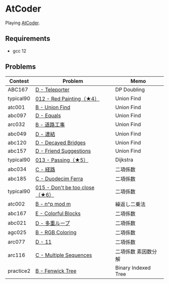 # AtCoder

Playing [AtCoder](https://atcoder.jp/).

## Requirements

- gcc 12

## Problems

| Contest   | Problem                                                                                   | Memo                |
| --------- | ----------------------------------------------------------------------------------------- | ------------------- |
| ABC167    | [D - Teleporter](https://atcoder.jp/contests/abc167/tasks/abc167_d)                       | DP Doubling         |
| typical90 | [012 - Red Painting（★4）](https://atcoder.jp/contests/typical90/tasks/typical90_l)       | Union Find          |
| atc001    | [B - Union Find](https://atcoder.jp/contests/atc001/tasks/unionfind_a)                    | Union Find          |
| abc097    | [D - Equals](https://atcoder.jp/contests/abc097/tasks/arc097_b)                           | Union Find          |
| arc032    | [B - 道路工事](https://atcoder.jp/contests/arc032/tasks/arc032_2)                         | Union Find          |
| abc049    | [D - 連結](https://atcoder.jp/contests/abc049/tasks/arc065_b)                             | Union Find          |
| abc120    | [D - Decayed Bridges](https://atcoder.jp/contests/abc120/tasks/abc120_d)                  | Union Find          |
| abc157    | [D - Friend Suggestions](https://atcoder.jp/contests/abc157/tasks/abc157_d)               | Union Find          |
| typical90 | [013 - Passing（★5）](https://atcoder.jp/contests/typical90/tasks/typical90_m)            | Dijkstra            |
| abc034    | [C - 経路](https://atcoder.jp/contests/abc034/tasks/abc034_c)                             | 二項係数            |
| abc185    | [C - Duodecim Ferra](https://atcoder.jp/contests/abc185/tasks/abc185_c)                   | 二項係数            |
| typical90 | [015 - Don't be too close（★6）](https://atcoder.jp/contests/typical90/tasks/typical90_o) | 二項係数            |
| atc002    | [B - n^p mod m](https://atcoder.jp/contests/atc002/tasks/atc002_b)                        | 繰返し二乗法        |
| abc167    | [E - Colorful Blocks](https://atcoder.jp/contests/abc167/tasks/abc167_e)                  | 二項係数            |
| abc021    | [D - 多重ループ](https://atcoder.jp/contests/abc021/tasks/abc021_d)                     | 二項係数            |
| agc025    | [B - RGB Coloring](https://atcoder.jp/contests/agc025/tasks/agc025_b)                     | 二項係数            |
| arc077    | [D - 11](https://atcoder.jp/contests/arc077/tasks/arc077_b)                               | 二項係数            |
| arc116    | [C - Multiple Sequences](https://atcoder.jp/contests/arc116/tasks/arc116_c)               | 二項係数 素因数分解 |
| practice2 | [B - Fenwick Tree](https://atcoder.jp/contests/practice2/tasks/practice2_b)               | Binary Indexed Tree |
